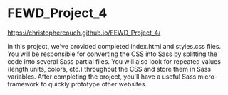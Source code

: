 # FEWD_Project_4


https://christophercouch.github.io/FEWD_Project_4/


In this project, we've provided completed index.html and styles.css files. You will be responsible for converting the CSS into Sass by splitting the code into several Sass partial files. You will also look for repeated values (length units, colors, etc.) throughout the CSS and store them in Sass variables. After completing the project, you'll have a useful Sass micro-framework to quickly prototype other websites.
